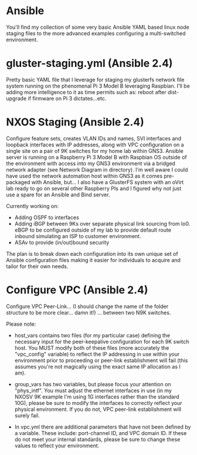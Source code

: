 # Ansible
You'll find my collection of some very basic Ansible YAML based linux node staging files to the more advanced examples configuring a multi-switched environment.

# gluster-staging.yml (Ansible 2.4)
Pretty basic YAML file that I leverage for staging my glusterfs network file system running on the phenomenal Pi 3 Model B leveraging Raspbian. I'll be adding more intelligence to it as time permits such as: reboot after dist-upgrade if firmware on Pi 3 dictates...etc.

# NXOS Staging (Ansible 2.4)
Configure feature sets, creates VLAN IDs and names, SVI interfaces and loopback interfaces with IP addresses, along with VPC configuration on a single site on a pair of 9K switches for my home lab within GNS3. Ansible server is running on a Raspberry Pi 3 Model B with Raspbian OS outside of the environment with access into my GNS3 environment via a bridged network adapter (see Network Diagram in directory). I'm well aware I could have used the network automation host within GNS3 as it comes pre-packaged with Ansible, but... I also have a GlusterFS system with an oVirt lab ready to go on several other Raspberry PIs and I figured why not just use a spare for an Ansible and Bind server.

Currently working on:
- Adding OSPF to interfaces
- Adding iBGP between 9Ks over separate physical link sourcing from lo0. eBGP to be configured outside of my lab to provide default route inbound simulating an ISP to customer environment.
- ASAv to provide (in/out)bound security

The plan is to break down each configuration into its own unique set of Ansible configuration files making it easier for individuals to acquire and tailor for their own needs.


# Configure VPC (Ansible 2.4)
Configure VPC Peer-Link... (I should change the name of the folder structure to be more clear... damn it!) ... between two N9K switches.

Please note:
- host_vars contains two files (for my particular case) defining the necessary input for the peer-keepalive configuration for each 9K switch host. You MUST modify both of these files (more accurately the "vpc_config" variable) to reflect the IP addressing in use within your environment prior to proceeding or peer-link establishment will fail (this assumes you're not magically using the exact same IP allocation as I am).

- group_vars has two variables, but please focus your attention on "phys_intf". You must adjust the ethernet interfaces in use (in my NXOSV 9K example I'm using 1G interfaces rather than the standard 10G), please be sure to modify the interfaces to correctly reflect your physical environment. If you do not, VPC peer-link establishment will surely fail.

- In vpc.yml there are additional parameters that have not been defined by a variable. These include: port-channel ID, and VPC domain ID. If these do not meet your internal standards, please be sure to change these values to reflect your environment.

